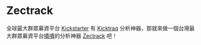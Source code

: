 # Zectrack
全球最大群眾募資平台 [Kickstarter](https://www.kickstarter.com/) 有 [Kicktraq](https://www.kicktraq.com/) 分析神器，那就來做一個台灣最大群眾募資平台[嘖嘖](https://www.zeczec.com/)的分析神器 [Zectrack](https://zectrack.herokuapp.com/) 吧！